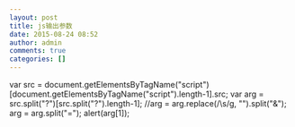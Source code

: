 ```yaml
---
layout: post
title: js输出参数
date: 2015-08-24 08:52
author: admin
comments: true
categories: []
---
```

var src = document.getElementsByTagName("script")[document.getElementsByTagName("script").length-1].src;
var arg = src.split("?")[src.split("?").length-1];
//arg = arg.replace(/\s/g, "").split("&amp;");
arg = arg.split("=");
alert(arg[1]);
